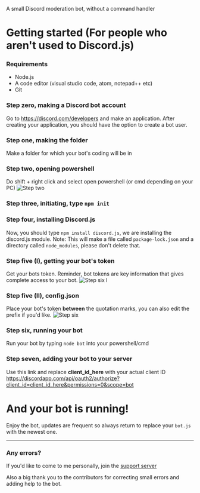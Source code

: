  A small Discord moderation bot, without a command handler


# Getting started (For people who aren't used to Discord.js)


### Requirements
* Node.js
* A code editor (visual studio code, atom, notepad++ etc)
* Git

### Step zero, making a Discord bot account
Go to https://discord.com/developers and make an application. After creating your application, you should have the option to create a bot user.

### Step one, making the folder
Make a folder for which your bot's coding will be in


### Step two, opening powershell
Do shift + right click and select open powershell (or cmd depending on your PC)
![Step two](https://i.imgur.com/1quX9nB.png "Step two")


### Step three, initiating, type `npm init`

### Step four, installing Discord.js
Now, you should type `npm install discord.js`, we are installing the discord.js module. Note: This will make a file called `package-lock.json` and a directory called `node_modules`, please don't delete that.

### Step five (I), getting your bot's token
Get your bots token. Reminder, bot tokens are key information that gives complete access to your bot.
![Step six I](https://i.imgur.com/ytSLIi2.png "Step Six I")

### Step five (II), config.json
Place your bot's token **between** the quotation marks, you can also edit the prefix if you'd like.
![Step six](https://i.imgur.com/dy7OSYW.png "Step six")

### Step six, running your bot
Run your bot by typing `node bot` into your powershell/cmd

### Step seven, adding your bot to your server
Use this link and replace **client_id_here** with your actual client ID
https://discordapp.com/api/oauth2/authorize?client_id=client_id_here&permissions=0&scope=bot
# And your bot is running!
Enjoy the bot, updates are frequent so always return to replace your `bot.js` with the newest one.

---

### Any errors?
If you'd like to come to me personally, join the [support server](https://discord.gg/t2nV9kBnch)

Also a big thank you to the contributors for correcting small errors and adding help to the bot.
